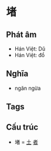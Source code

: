 # 堵

## Phát âm
* Hán Việt: Dǔ
* Hán Việt: đổ

## Nghĩa
* ngăn ngừa

## Tags


## Cấu trúc
* 堵 = [土](土.md) [者](者.md)

<script>window.HANZI_FIELD='堵';</script>